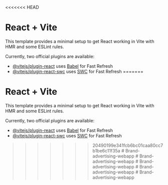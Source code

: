 <<<<<<< HEAD
# React + Vite

This template provides a minimal setup to get React working in Vite with HMR and some ESLint rules.

Currently, two official plugins are available:

- [@vitejs/plugin-react](https://github.com/vitejs/vite-plugin-react/blob/main/packages/plugin-react/README.md) uses [Babel](https://babeljs.io/) for Fast Refresh
- [@vitejs/plugin-react-swc](https://github.com/vitejs/vite-plugin-react-swc) uses [SWC](https://swc.rs/) for Fast Refresh
=======
# React + Vite

This template provides a minimal setup to get React working in Vite with HMR and some ESLint rules.

Currently, two official plugins are available:

- [@vitejs/plugin-react](https://github.com/vitejs/vite-plugin-react/blob/main/packages/plugin-react/README.md) uses [Babel](https://babeljs.io/) for Fast Refresh
- [@vitejs/plugin-react-swc](https://github.com/vitejs/vite-plugin-react-swc) uses [SWC](https://swc.rs/) for Fast Refresh
>>>>>>> 20490199e341fcb6bc01caa80cc7b1be6c11f35a
#   B r a n d - a d v e r t i s i n g - w e b a p p  
 #   B r a n d - a d v e r t i s i n g - w e b a p p  
 #   B r a n d - a d v e r t i s i n g - w e b a p p  
 #   B r a n d - a d v e r t i s i n g - w e b a p p  
 #   B r a n d - a d v e r t i s i n g - w e b a p p  
 